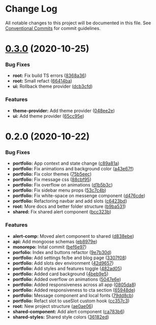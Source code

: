 # Change Log

All notable changes to this project will be documented in this file.
See [Conventional Commits](https://conventionalcommits.org) for commit guidelines.

# [0.3.0](https://github.com/NunoCPNP/nptech-monorepo/compare/@nptech/portfolio@0.2.0...@nptech/portfolio@0.3.0) (2020-10-25)


### Bug Fixes

* **root:** Fix build TS errors ([8368a36](https://github.com/NunoCPNP/nptech-monorepo/commit/8368a36d34bace20bf5f287875324d9968cc3c4c))
* **root:** Small refact ([66414ba](https://github.com/NunoCPNP/nptech-monorepo/commit/66414babfcf30fd7ea5e57d55b293fe3cb2cfb85))
* **ui:** Rollback theme provider ([dcb3cfd](https://github.com/NunoCPNP/nptech-monorepo/commit/dcb3cfd2721b13374142f626d26cc423ec2588e0))


### Features

* **theme-provider:** Add theme provider ([048ee2e](https://github.com/NunoCPNP/nptech-monorepo/commit/048ee2e1373abbdf59aabdceb07694246a9ea42e))
* **ui:** Add theme provider ([65cc95e](https://github.com/NunoCPNP/nptech-monorepo/commit/65cc95e81d05db77832a926e2030152b7d39e7d5))





# 0.2.0 (2020-10-22)


### Bug Fixes

* **portfolio:** App context and state change ([c89a81a](https://github.com/NunoCPNP/nptech-monorepo/commit/c89a81a54190e8d101d6deea4484ce5cd0e63255))
* **portfolio:** Fix animations and background color ([a43e67f](https://github.com/NunoCPNP/nptech-monorepo/commit/a43e67f73a15f1cce5e04198161f66f7bff2c796))
* **portfolio:** Fix color themes ([75b5eec](https://github.com/NunoCPNP/nptech-monorepo/commit/75b5eec289b71a850ab0f0b642d0f204f3d3730c))
* **portfolio:** Fix message css ([88cbf95](https://github.com/NunoCPNP/nptech-monorepo/commit/88cbf9572d327afd3f2c1823424e9f38c3177e85))
* **portfolio:** Fix overflow on animations ([d1b5b3c](https://github.com/NunoCPNP/nptech-monorepo/commit/d1b5b3c8618221c1909d80c552d831e585791e0b))
* **portfolio:** Fix sidebar menu props ([53c7c4b](https://github.com/NunoCPNP/nptech-monorepo/commit/53c7c4b58582523f0248bbf5c30f626f220c9c5c))
* **portfolio:** Fix white-space on messenge component ([d476cde](https://github.com/NunoCPNP/nptech-monorepo/commit/d476cde207580fee917ea926cd765325c60501fa))
* **portfolio:** Refactoring navbar and add slots ([c6423bd](https://github.com/NunoCPNP/nptech-monorepo/commit/c6423bd2e34e3cf87e4f95231b26e2fd1ed97e3b))
* **root:** More docs and better folder structure ([b9ba531](https://github.com/NunoCPNP/nptech-monorepo/commit/b9ba53199823890bc8ba3608165836e174c8e30a))
* **shared:** Fix shared alert component ([bcc323b](https://github.com/NunoCPNP/nptech-monorepo/commit/bcc323b8f29d9ecff8aeb9c6c4e42e4e4cc198f0))


### Features

* **alert-comp:** Moved alert component to shared ([d838ebe](https://github.com/NunoCPNP/nptech-monorepo/commit/d838ebe050649e7fbf468dd51386cb86c14fc3cb))
* **api:** Add mongoose schemas ([eb8979e](https://github.com/NunoCPNP/nptech-monorepo/commit/eb8979e9f39423e39fe59fffe941833c0949b7e7))
* **monorepo:** Inital commit ([bef6e97](https://github.com/NunoCPNP/nptech-monorepo/commit/bef6e97258b10d7fe5c233dfed08015931a3066a))
* **porfolio:** Index and buttons refactor ([9e7b30d](https://github.com/NunoCPNP/nptech-monorepo/commit/9e7b30db6df1c3f94dee8c2f45c67e5798cba8c1))
* **portfolio:** Add settings fe/be and blog page ([3307f08](https://github.com/NunoCPNP/nptech-monorepo/commit/3307f089614552bf4ccae0ee1082707cf82cdbdd))
* **portfolio:** Add slots dev environment ([42d9657](https://github.com/NunoCPNP/nptech-monorepo/commit/42d96574c11ad0bf456f44cd20539b6440f00da9))
* **portfolio:** Add styles and features toggle ([482ad05](https://github.com/NunoCPNP/nptech-monorepo/commit/482ad0583b2d0ad4c7aa4bcf9e6be49dbce623e6))
* **portfolio:** Added card background ([4beb9e5](https://github.com/NunoCPNP/nptech-monorepo/commit/4beb9e595dfb2b793931cf9dccda41195f7f25d2))
* **portfolio:** Added overflow on animations ([5047e6e](https://github.com/NunoCPNP/nptech-monorepo/commit/5047e6ead62453dfc9bdc0ab77dfe068d654996d))
* **portfolio:** Added responsiveness across all app ([0805da8](https://github.com/NunoCPNP/nptech-monorepo/commit/0805da8eb2f6d2030eee13311a7ffc473d879e2a))
* **portfolio:** Added responsiveness to cta section ([65948de](https://github.com/NunoCPNP/nptech-monorepo/commit/65948de74da70387b5a20283d9e0d75874ed0e2f))
* **portfolio:** Message component and local fonts ([79dd8cb](https://github.com/NunoCPNP/nptech-monorepo/commit/79dd8cbaaa3192423a4ec3216019f4cae9774876))
* **portfolio:** Refact slot to useSlot custom hook ([cc357c3](https://github.com/NunoCPNP/nptech-monorepo/commit/cc357c31e307453b8d14b0fe2cb9686d5c51ae5b))
* **root:** New project structure ([ae0ae06](https://github.com/NunoCPNP/nptech-monorepo/commit/ae0ae06830ad0fefe1f6e5fa8c868393fefebd52))
* **shared-component:** Add alert component ([ca783b6](https://github.com/NunoCPNP/nptech-monorepo/commit/ca783b6ba7a07b5e254286a48a138289c1458e2b))
* **shared-styles:** Shared style colors ([36182ed](https://github.com/NunoCPNP/nptech-monorepo/commit/36182ed048eb435c5d503ead5d0e7d30a20fccc5))
